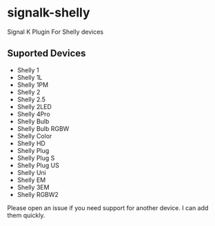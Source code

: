 # signalk-shelly
Signal K Plugin For Shelly devices

## Suported Devices
- Shelly 1
- Shelly 1L
- Shelly 1PM
- Shelly 2
- Shelly 2.5
- Shelly 2LED
- Shelly 4Pro
- Shelly Bulb
- Shelly Bulb RGBW
- Shelly Color
- Shelly HD
- Shelly Plug
- Shelly Plug S
- Shelly Plug US
- Shelly Uni
- Shelly EM
- Shelly 3EM
- Shelly RGBW2
  
Please open an issue if you need support for another device. I can add them quickly.
